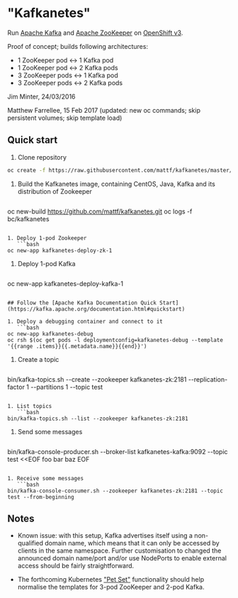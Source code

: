# "Kafkanetes"

Run [Apache Kafka](https://kafka.apache.org/) and [Apache ZooKeeper](https://zookeeper.apache.org/) on [OpenShift v3](https://www.openshift.com/).

Proof of concept; builds following architectures:

* 1 ZooKeeper pod <-> 1 Kafka pod
* 1 ZooKeeper pod <-> 2 Kafka pods
* 3 ZooKeeper pods <-> 1 Kafka pod
* 3 ZooKeeper pods <-> 2 Kafka pods

Jim Minter, 24/03/2016

Matthew Farrellee, 15 Feb 2017 (updated: new oc commands; skip persistent volumes; skip template load)

## Quick start

1. Clone repository
 ```bash
oc create -f https://raw.githubusercontent.com/mattf/kafkanetes/master/resources.yaml
```

1. Build the Kafkanetes image, containing CentOS, Java, Kafka and its distribution of Zookeeper
   ```bash
oc new-build https://github.com/mattf/kafkanetes.git
oc logs -f bc/kafkanetes
```

1. Deploy 1-pod Zookeeper
   ```bash
oc new-app kafkanetes-deploy-zk-1
```

1. Deploy 1-pod Kafka
   ```bash
oc new-app kafkanetes-deploy-kafka-1
```

## Follow the [Apache Kafka Documentation Quick Start](https://kafka.apache.org/documentation.html#quickstart)

1. Deploy a debugging container and connect to it
   ```bash
oc new-app kafkanetes-debug
oc rsh $(oc get pods -l deploymentconfig=kafkanetes-debug --template '{{range .items}}{{.metadata.name}}{{end}}')
```

1. Create a topic
   ```bash
bin/kafka-topics.sh --create --zookeeper kafkanetes-zk:2181 --replication-factor 1 --partitions 1 --topic test
```

1. List topics
   ```bash
bin/kafka-topics.sh --list --zookeeper kafkanetes-zk:2181
```

1. Send some messages
   ```bash
bin/kafka-console-producer.sh --broker-list kafkanetes-kafka:9092 --topic test <<EOF
foo
bar 
baz
EOF
```

1. Receive some messages
   ```bash
bin/kafka-console-consumer.sh --zookeeper kafkanetes-zk:2181 --topic test --from-beginning
```

## Notes

* Known issue: with this setup, Kafka advertises itself using a non-qualified domain name, which means that it can only be accessed by clients in the same namespace.  Further customisation to changed the announced domain name/port and/or use NodePorts to enable external access should be fairly straightforward.

* The forthcoming Kubernetes ["Pet Set"](https://github.com/kubernetes/kubernetes/pull/18016) functionality should help normalise the templates for 3-pod ZooKeeper and 2-pod Kafka.
